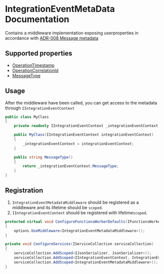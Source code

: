 # IntegrationEventMetaData Documentation

Contains a middleware implementation exposing userproperties in accordance with [ADR-008 Message metadata](https://github.com/Energinet-DataHub/green-energy-hub/blob/main/docs/architecture-decision-record/ADR-0008%20Integration%20events.md#message-metadata)

## Supported properties
- [OperationTimestamp](https://github.com/Energinet-DataHub/green-energy-hub/blob/main/docs/architecture-decision-record/ADR-0008%20Integration%20events.md#timestamp)
- [OperationCorrelationId](https://github.com/Energinet-DataHub/green-energy-hub/blob/main/docs/architecture-decision-record/ADR-0008%20Integration%20events.md#timestamp)
- [MessageType](https://github.com/Energinet-DataHub/green-energy-hub/blob/main/docs/architecture-decision-record/ADR-0008%20Integration%20events.md#message-version)

## Usage

After the middleware have been called, you can get access to the metadata through `IIntegrationEventContext`

```c#
public class MyClass
{
    private readonly IIntegrationEventContext _integrationEventContext;

    public MyClass(IIntegrationEventContext integrationEventContext)
    {
        _integrationEventContext = integrationEventContext;
    }

    public string MessageType()
    {
        return _integrationEventContext.MessageType;
    }
}

```

## Registration

1. `IntegrationEventMetadataMiddleware` should be registered as a middleware and its lifetime should be `scoped`.
2. `IIntegrationEventContext` should be registered with lifetime`scoped`.

```c#
protected virtual void ConfigureFunctionsWorkerDefaults(IFunctionsWorkerApplicationBuilder options)
{
    options.UseMiddleware<IntegrationEventMetadataMiddleware>();
}

private void ConfigureServices(IServiceCollection serviceCollection)
{
    serviceCollection.AddScoped<IJsonSerializer, JsonSerializer>();
    serviceCollection.AddScoped<IIntegrationEventContext, IntegrationEventContext>();
    serviceCollection.AddScoped<IntegrationEventMetadataMiddleware>();  
}
```